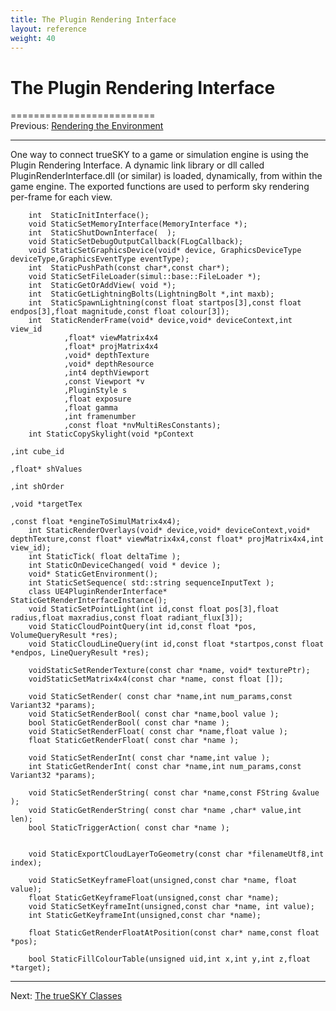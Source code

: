 ```yaml
---
title: The Plugin Rendering Interface
layout: reference
weight: 40
---
```

The Plugin Rendering Interface
===

=========================<br>Previous: <a href="rendering">Rendering the Environment</a>
<hr size="1">

One way to connect trueSKY to a game or simulation engine is using the Plugin Rendering Interface.
A dynamic link library or dll called PluginRenderInterface.dll (or similar) is loaded, dynamically, from within the game engine.
The exported functions are used to perform sky rendering per-frame for each view.

        int  StaticInitInterface();
        void StaticSetMemoryInterface(MemoryInterface *);
        int  StaticShutDownInterface(  );
        void StaticSetDebugOutputCallback(FLogCallback);
        void StaticSetGraphicsDevice(void* device, GraphicsDeviceType deviceType,GraphicsEventType eventType);
        int  StaticPushPath(const char*,const char*);
        void StaticSetFileLoader(simul::base::FileLoader *);
        int  StaticGetOrAddView( void *);
        int  StaticGetLightningBolts(LightningBolt *,int maxb);
        int  StaticSpawnLightning(const float startpos[3],const float endpos[3],float magnitude,const float colour[3]);
        int  StaticRenderFrame(void* device,void* deviceContext,int view_id
                ,float* viewMatrix4x4
                ,float* projMatrix4x4
                ,void* depthTexture
                ,void* depthResource
                ,int4 depthViewport
                ,const Viewport *v
                ,PluginStyle s
                ,float exposure
                ,float gamma
                ,int framenumber
                ,const float *nvMultiResConstants);
        int StaticCopySkylight(void *pContext
                                                                                                ,int cube_id
                                                                                                ,float* shValues
                                                                                                ,int shOrder
                                                                                                ,void *targetTex
                                                                                                ,const float *engineToSimulMatrix4x4);
        int StaticRenderOverlays(void* device,void* deviceContext,void* depthTexture,const float* viewMatrix4x4,const float* projMatrix4x4,int view_id);
        int StaticTick( float deltaTime );
        int StaticOnDeviceChanged( void * device );
        void* StaticGetEnvironment();
        int StaticSetSequence( std::string sequenceInputText );
        class UE4PluginRenderInterface* StaticGetRenderInterfaceInstance();
        void StaticSetPointLight(int id,const float pos[3],float radius,float maxradius,const float radiant_flux[3]);
        void StaticCloudPointQuery(int id,const float *pos, VolumeQueryResult *res);
        void StaticCloudLineQuery(int id,const float *startpos,const float *endpos, LineQueryResult *res);
        
        voidStaticSetRenderTexture(const char *name, void* texturePtr);
        voidStaticSetMatrix4x4(const char *name, const float []);
        
        void StaticSetRender( const char *name,int num_params,const Variant32 *params);
        void StaticSetRenderBool( const char *name,bool value );
        bool StaticGetRenderBool( const char *name );
        void StaticSetRenderFloat( const char *name,float value );
        float StaticGetRenderFloat( const char *name );
        
        void StaticSetRenderInt( const char *name,int value );
        int StaticGetRenderInt( const char *name,int num_params,const Variant32 *params);

        void StaticSetRenderString( const char *name,const FString &value );
        void StaticGetRenderString( const char *name ,char* value,int len);
        bool StaticTriggerAction( const char *name );
        
        
        void StaticExportCloudLayerToGeometry(const char *filenameUtf8,int index);

        void StaticSetKeyframeFloat(unsigned,const char *name, float value);
        float StaticGetKeyframeFloat(unsigned,const char *name);
        void StaticSetKeyframeInt(unsigned,const char *name, int value);
        int StaticGetKeyframeInt(unsigned,const char *name);

        float StaticGetRenderFloatAtPosition(const char* name,const float *pos);

        bool StaticFillColourTable(unsigned uid,int x,int y,int z,float *target);

<hr>
Next: <a href="classes">The trueSKY Classes</a>
